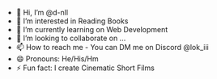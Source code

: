 - 👋 Hi, I’m @d-nll
- 👀 I’m interested in Reading Books
- 🌱 I’m currently learning on Web Development
- 💞️ I’m looking to collaborate on ...
- 📫 How to reach me - You can DM me on Discord @lok_iii
- 😄 Pronouns: He/His/Hm
- ⚡ Fun fact: I create Cinematic Short Films

<!---
d-nll/d-nll is a ✨ special ✨ repository because its `README.md` (this file) appears on your GitHub profile.
You can click the Preview link to take a look at your changes.
--->
